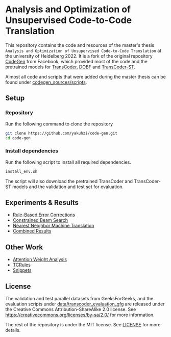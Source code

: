 # Analysis and Optimization of Unsupervised Code-to-Code Translation

This repository contains the code and resources of the master's thesis `Analysis and Optimization of Unsupervised Code-to-Code Translation` at the university of Heidelberg 2022. It is a fork of the original repository [CodeGen](https://github.com/facebookresearch/CodeGen) from Facebook, which provided most of the code and the pretrained models for [TransCoder](https://arxiv.org/pdf/2006.03511.pdf), [DOBF](https://arxiv.org/pdf/2102.07492.pdf) and [TransCoder-ST](https://arxiv.org/pdf/2110.06773.pdf).

Almost all code and scripts that were added during the master thesis can be found under [codegen_sources/scripts](codegen_sources/scripts).

## Setup

### Repository
Run the following command to clone the repository

```sh
git clone https://github.com/yakuhzi/code-gen.git
cd code-gen
```

### Install dependencies
Run the following script to install all required dependencies.

```sh
install_env.sh
```

The script will also download the pretrained TransCoder and TransCoder-ST models and the validation and test set for evaluation.

## Experiments & Results

- [Rule-Based Error Corrections](docs/rule_based_corrections.md)
- [Constrained Beam Search](docs/constrained_beam_search.md)
- [Nearest Neighbor Machine Translation](docs/nearest_neighbor_mt.md)
- [Combined Results](docs/combined_results.md)

## Other Work

- [Attention Weight Analysis](docs/attention_weights.md)
- [TCRules](docs/tc_rules.md)
- [Snippets](docs/snippets.md)

## License
The validation and test parallel datasets from GeeksForGeeks, and the evaluation scripts under [data/transcoder_evaluation_gfg](data/transcoder_evaluation_gfg) are released under the Creative Commons Attribution-ShareAlike 2.0 license. See https://creativecommons.org/licenses/by-sa/2.0/ for more information.

The rest of the repository is under the MIT license. See [LICENSE](LICENSE) for more details.
